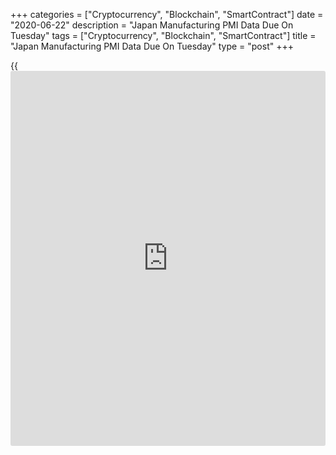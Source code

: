 +++
categories = ["Cryptocurrency", "Blockchain", "SmartContract"]
date = "2020-06-22"
description = "Japan Manufacturing PMI Data Due On Tuesday"
tags = ["Cryptocurrency", "Blockchain", "SmartContract"]
title = "Japan Manufacturing PMI Data Due On Tuesday"
type = "post"
+++

{{<iframe id="large-banner" src="https://www.bounty.group/#slide=19.0" width="100%" height="600" scrolling="no" style="border: 0px solid rgb(216, 221, 230); border-radius: 3px;">}}

Japan will on Tuesday see flash June figures for the manufacturing,
services and composite PMIs from Jibun Bank, highlighting a modest day
for Asia-Pacific economic activity.

In May, the manufacturing index was at 38.4, services was at 26.5 and
the composite came in at 27.8.

The Philippines will provide April numbers for retail sales; in March,
sales were up 1.1 percent on year.

Singapore will see May figures for consumer prices; in April, overall
inflation was down 0.9 percent on month and 0.7 percent on year and core
CPI was down 0.3 percent on year.

Taiwan will see May figures for industrial production and retail sales;
in April, Industrial production was up 3.51 percent on year, while
retail sales dropped an annual 10.2 percent.

For comments and feedback [contact](https://www.playgroundfx.com/contact/): editorial@rtt[news](https://www.letsplayfx.com/blog/forex-news-website/).com

[Economic News][1]

 **What parts of the world are seeing the best (and worst) economic
performances lately? Click[here][2] to check out our [Econ Scorecard][2]
and find out! See up-to-the-moment [ranking](https://www.playgroundfx.com/blog/crypto-exchange-ranking/)s for the best and worst
performers in [GDP][3], [unemployment rate][4], [inflation][2] and much
more.**

   1. www.rtt[news](https://www.letsplayfx.com/blog/forex-news-website/).com/Content/EconomicNews.aspx
   2. www.rtt[news](https://www.letsplayfx.com/blog/forex-news-website/).com/economic-scorecard/world-rank/CPI/highest-performance.aspx
   3. www.rtt[news](https://www.letsplayfx.com/blog/forex-news-website/).com/economic-scorecard/world-rank/GDP/highest-performance.aspx
   4. www.rtt[news](https://www.letsplayfx.com/blog/forex-news-website/).com/economic-scorecard/world-rank/unemployment-rate/lowest-performance.aspx
